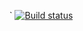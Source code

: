 ` [![Build status](https://ci.appveyor.com/api/projects/status/aokk8ymm7v0984dt?svg=true)](https://ci.appveyor.com/project/Hrandis/selenium)